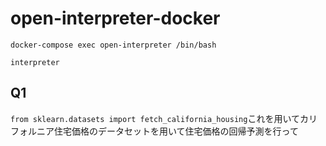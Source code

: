 # open-interpreter-docker

```
docker-compose exec open-interpreter /bin/bash
```

```
interpreter
```


## Q1

`from sklearn.datasets import fetch_california_housing`これを用いてカリフォルニア住宅価格のデータセットを用いて住宅価格の回帰予測を行って